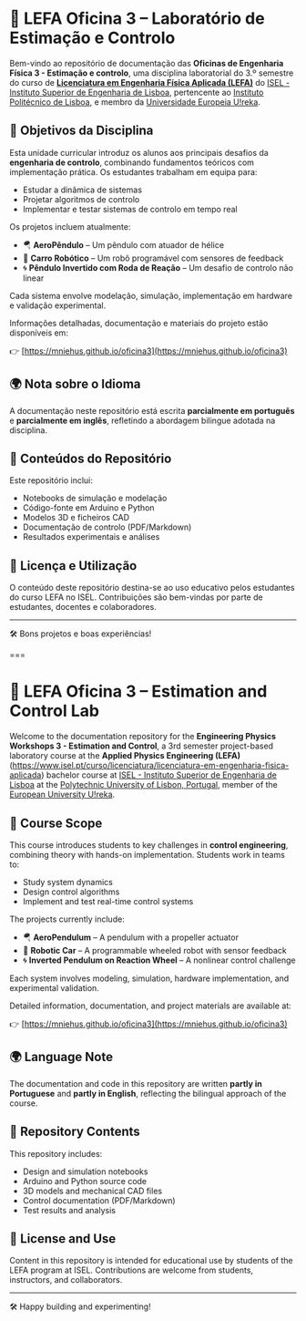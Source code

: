 

# 📘 LEFA Oficina 3 – Laboratório de Estimação e Controlo

Bem-vindo ao repositório de documentação das **Oficinas de Engenharia Física 3 - Estimação e controlo**, uma disciplina laboratorial do 3.º semestre  do curso de [**Licenciatura em Engenharia Física Aplicada (LEFA)**](https://www.isel.pt/curso/licenciatura/licenciatura-em-engenharia-fisica-aplicada) do [ISEL - Instituto Superior de Engenharia de Lisboa](https://www.isel.pt), pertencente ao [Instituto Politécnico de Lisboa](https://www.ipl.pt), e membro da [Universidade Europeia U!reka](https://ureka.eu/).

## 🎯 Objetivos da Disciplina

Esta unidade curricular introduz os alunos aos principais desafios da **engenharia de controlo**, combinando fundamentos teóricos com implementação prática. Os estudantes trabalham em equipa para:

- Estudar a dinâmica de sistemas
- Projetar algoritmos de controlo
- Implementar e testar sistemas de controlo em tempo real

Os projetos incluem atualmente:

- 🪂 **AeroPêndulo** – Um pêndulo com atuador de hélice  
- 🚗 **Carro Robótico** – Um robô programável com sensores de feedback  
- 🌀 **Pêndulo Invertido com Roda de Reação** – Um desafio de controlo não linear

Cada sistema envolve modelação, simulação, implementação em hardware e validação experimental.

Informações detalhadas, documentação e materiais do projeto estão disponíveis em:

👉 [https://mniehus.github.io/oficina3](https://mniehus.github.io/oficina3)

## 🌍 Nota sobre o Idioma

A documentação neste repositório está escrita **parcialmente em português** e **parcialmente em inglês**, refletindo a abordagem bilingue adotada na disciplina.

## 📁 Conteúdos do Repositório

Este repositório inclui:

- Notebooks de simulação e modelação
- Código-fonte em Arduino e Python
- Modelos 3D e ficheiros CAD
- Documentação de controlo (PDF/Markdown)
- Resultados experimentais e análises

## 📜 Licença e Utilização

O conteúdo deste repositório destina-se ao uso educativo pelos estudantes do curso LEFA no ISEL. Contribuições são bem-vindas por parte de estudantes, docentes e colaboradores.

---

🛠️ Bons projetos e boas experiências!

===

# 📘 LEFA Oficina 3 – Estimation and Control Lab

Welcome to the documentation repository for the **Engineering Physics Workshops 3 - Estimation and Control**, a 3rd semester project-based laboratory course at the **Applied Physics Engineering (LEFA)** (https://www.isel.pt/curso/licenciatura/licenciatura-em-engenharia-fisica-aplicada) bachelor course at [ISEL - Instituto Superior de Engenharia de Lisboa](https://www.isel.pt) at the [Polytechnic University of Lisbon, Portugal](https://www.ipl.pt), member of the [European University U!reka](https://ureka.eu/).

## 🎯 Course Scope

This course introduces students to key challenges in **control engineering**, combining theory with hands-on implementation. Students work in teams to:

- Study system dynamics
- Design control algorithms
- Implement and test real-time control systems

The projects currently include:

- 🪂 **AeroPendulum** – A pendulum with a propeller actuator  
- 🚗 **Robotic Car** – A programmable wheeled robot with sensor feedback  
- 🌀 **Inverted Pendulum on Reaction Wheel** – A nonlinear control challenge

Each system involves modeling, simulation, hardware implementation, and experimental validation.

Detailed information, documentation, and project materials are available at:

👉 [https://mniehus.github.io/oficina3](https://mniehus.github.io/oficina3)

## 🌍 Language Note

The documentation and code in this repository are written **partly in Portuguese** and **partly in English**, reflecting the bilingual approach of the course.

## 📁 Repository Contents

This repository includes:

- Design and simulation notebooks
- Arduino and Python source code
- 3D models and mechanical CAD files
- Control documentation (PDF/Markdown)
- Test results and analysis

## 📜 License and Use

Content in this repository is intended for educational use by students of the LEFA program at ISEL. Contributions are welcome from students, instructors, and collaborators.

---

🛠️ Happy building and experimenting!
